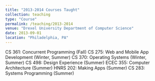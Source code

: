 ```yaml
---
title: "2013-2014 Courses Taught"
collection: teaching
type: "Course"
permalink: /teaching/2013-2014
venue: "Drexel University Department of Computer Science"
date: 2013-09-01
location: "Philadelphia, PA"
---
```


CS 361: Concurrent Programming (Fall)
CS 275: Web and Mobile App Development (Winter, Summer)
CS 370: Operating Systems (Winter, Summer)
CS 498: Design Experience (Summer)
ECEC 355: Computer Architecture (Summer)
HNRS 202: Making Apps (Summer)
CS 283: Systems Programming (Summer)
